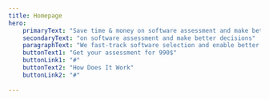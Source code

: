 ```yaml
---
title: Homepage
hero:
    primaryText: "Save time & money on software assessment and make better decisions"
    secondaryText: "on software assessment and make better decisions"
    paragraphText: "We fast-track software selection and enable better decision making via our Ai powered platform & innovative approach"
    buttonText1: "Get your assessment for 990$"
    buttonLink1: "#"
    buttonText2: "How Does It Work"
    buttonLink2: "#"
    
---
```

